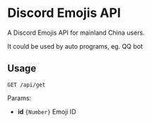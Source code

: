 # Discord Emojis API

A Discord Emojis API for mainland China users.

It could be used by auto programs, eg. QQ bot

## Usage

```http
GET /api/get
```

Params:

- **id** `{Number}` Emoji ID
